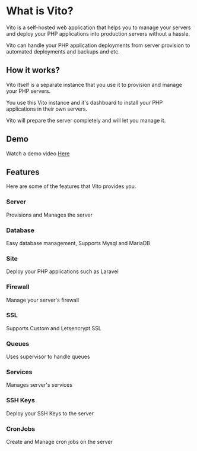 # What is Vito?

Vito is a self-hosted web application that helps you to manage your servers and deploy your PHP applications into production servers without a hassle.

Vito can handle your PHP application deployments from server provision to automated deployments and backups and etc.

## How it works?

Vito itself is a separate instance that you use it to provision and manage your PHP servers.

You use this Vito instance and it's dashboard to install your PHP applications in their own servers.

Vito will prepare the server completely and will let you manage it.

## Demo

Watch a demo video [Here](https://youtu.be/AbmUOBDOc28)

## Features

Here are some of the features that Vito provides you.

### Server

Provisions and Manages the server

### Database

Easy database management, Supports Mysql and MariaDB

### Site

Deploy your PHP applications such as Laravel

### Firewall

Manage your server's firewall

### SSL

Supports Custom and Letsencrypt SSL

### Queues

Uses supervisor to handle queues

### Services

Manages server's services

### SSH Keys

Deploy your SSH Keys to the server

### CronJobs

Create and Manage cron jobs on the server
